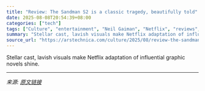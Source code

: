 ```yaml
---
title: "Review: The Sandman S2 is a classic tragedy, beautifully told"
date: 2025-08-08T20:54:39+08:00
categories: ["tech"]
tags: ["Culture", "entertainment", "Neil Gaiman", "Netflix", "reviews", "streaming television", "The Sandman", "TV reviews"]
summary: "Stellar cast, lavish visuals make Netflix adaptation of influential graphic novels shine."
source_url: "https://arstechnica.com/culture/2025/08/review-the-sandman-s2-is-a-classic-tragedy-beautifully-told/"
---
```


Stellar cast, lavish visuals make Netflix adaptation of influential graphic novels shine.

---

*来源: [原文链接](https://arstechnica.com/culture/2025/08/review-the-sandman-s2-is-a-classic-tragedy-beautifully-told/)*
